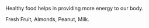 Healthy food helps in providing more energy to our body.









Fresh Fruit, Almonds, Peanut, Milk.


